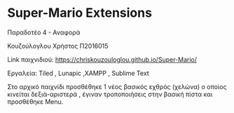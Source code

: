 # Super-Mario Extensions

Παραδοτέο 4 - Αναφορά

Κουζούλογλου Χρήστος
Π2016015 

Link παιχνιδιού: https://chriskouzouloglou.github.io/Super-Mario/
 
Εργαλεία: Tiled , Lunapic ,XAMPP , Sublime Text

Στο αρχικό παιχνίδι προσθέθηκε 1 νέος βασικός εχθρός (χελώνα) ο οποίος κινείται δεξιά-αριστερά , έγιναν τροποποιήσεις στην βασική πίστα και προσθέθηκε Menu.
